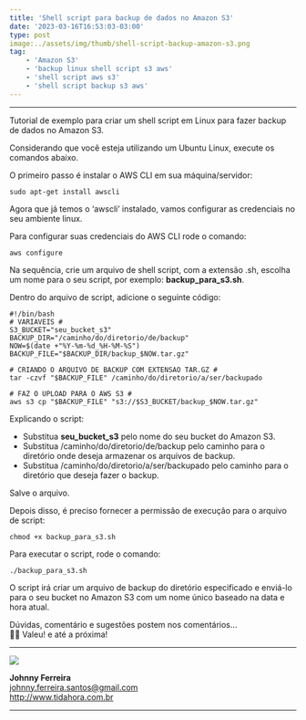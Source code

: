 ```yaml
---
title: 'Shell script para backup de dados no Amazon S3'
date: '2023-03-16T16:53:03-03:00'
type: post
image:../assets/img/thumb/shell-script-backup-amazon-s3.png
tag:
    - 'Amazon S3'
    - 'backup linux shell script s3 aws'
    - 'shell script aws s3'
    - 'shell script backup s3 aws'
---
```


- - - - - -

Tutorial de exemplo para criar um shell script em Linux para fazer backup de dados no Amazon S3.

Considerando que você esteja utilizando um Ubuntu Linux, execute os comandos abaixo.

O primeiro passo é instalar o AWS CLI em sua máquina/servidor:

```
sudo apt-get install awscli
```

Agora que já temos o ‘awscli’ instalado, vamos configurar as credenciais no seu ambiente linux.

Para configurar suas credenciais do AWS CLI rode o comando:

```
aws configure
```

Na sequência, crie um arquivo de shell script, com a extensão .sh, escolha um nome para o seu script, por exemplo: **backup\_para\_s3.sh**.

Dentro do arquivo de script, adicione o seguinte código:  

```
#!/bin/bash
# VARIAVEIS #
S3_BUCKET="seu_bucket_s3"
BACKUP_DIR="/caminho/do/diretorio/de/backup"
NOW=$(date +"%Y-%m-%d_%H-%M-%S")
BACKUP_FILE="$BACKUP_DIR/backup_$NOW.tar.gz"

# CRIANDO O ARQUIVO DE BACKUP COM EXTENSAO TAR.GZ #
tar -czvf "$BACKUP_FILE" /caminho/do/diretorio/a/ser/backupado

# FAZ O UPLOAD PARA O AWS S3 #
aws s3 cp "$BACKUP_FILE" "s3://$S3_BUCKET/backup_$NOW.tar.gz"
```

Explicando o script:  

- Substitua **seu\_bucket\_s3** pelo nome do seu bucket do Amazon S3.  
- Substitua /caminho/do/diretorio/de/backup pelo caminho para o diretório onde deseja armazenar os arquivos de backup.  
- Substitua /caminho/do/diretorio/a/ser/backupado pelo caminho para o diretório que deseja fazer o backup.  

Salve o arquivo.

Depois disso, é preciso fornecer a permissão de execução para o arquivo de script:

```
chmod +x backup_para_s3.sh
```

Para executar o script, rode o comando:

```
./backup_para_s3.sh
```

O script irá criar um arquivo de backup do diretório especificado e enviá-lo para o seu bucket no Amazon S3 com um nome único baseado na data e hora atual.

Dúvidas, comentário e sugestões postem nos comentários…  
👋🏼 Valeu! e até a próxima!

- - - - - -

![](.../assets/img/uploads/2017/11/foto-perfil-redondo-johnny.png)

**Johnny Ferreira**  
<johnny.ferreira.santos@gmail.com>  
<http://www.tidahora.com.br>

- - - - - -